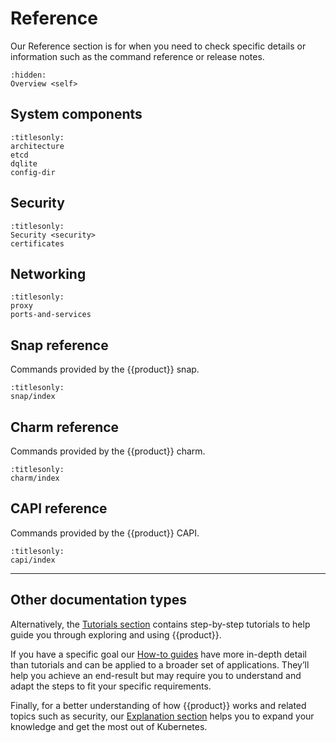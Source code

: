 # Reference

Our Reference section is for when you need to check specific details or
information such as the command reference or release notes.

```{toctree}
:hidden:
Overview <self>
```

## System components

```{toctree}
:titlesonly:
architecture
etcd
dqlite
config-dir
```

<!-- ## Cluster configuration

Configuration files used during cluster creation.

```{toctree}
:titlesonly:

``` -->

<!-- ## Release notes

New features, bug fixes, deprecations and more are included in the release
notes for each version.

```{toctree}
:titlesonly:
Release notes </releases.md>
``` -->

## Security

```{toctree}
:titlesonly:
Security <security>
certificates
```

<!-- ## Annotations

A list of annotations that can be applied to a node on cluster bootstrap.

```{toctree}
:titlesonly:
annotations
``` -->

## Networking

```{toctree}
:titlesonly:
proxy
ports-and-services
```

## Snap reference

Commands provided by the {{product}} snap.

```{toctree}
:titlesonly:
snap/index
```

## Charm reference

Commands provided by the {{product}} charm.

```{toctree}
:titlesonly:
charm/index
```

## CAPI reference

Commands provided by the {{product}} CAPI.

```{toctree}
:titlesonly:
capi/index
```

<!-- ## Troubleshooting

Common issues faced by users and their solutions.

```{toctree}
:titlesonly:
inspection-reports
``` -->

<!-- ## Contributing

```{toctree}
:titlesonly:
Community <community>
``` -->

---

## Other documentation types

Alternatively, the [Tutorials section] contains step-by-step tutorials to help
guide you through exploring and using {{product}}.

If you have a specific goal our [How-to guides] have more in-depth detail than
tutorials and can be applied to a broader set of applications. They’ll help you
achieve an end-result but may require you to understand and adapt the steps to
fit your specific requirements.

Finally, for a better understanding of how {{product}} works and
related topics such as security, our [Explanation section] helps you to expand
your knowledge and get the most out of Kubernetes.

<!--LINKS -->
[Tutorials section]: ../tutorial/index
[How-to guides]: ../howto/index
[Explanation section]: ../explanation/index
